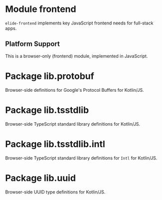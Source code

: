 # Module frontend

`elide-frontend` implements key JavaScript frontend needs for full-stack apps.

## Platform Support

This is a browser-only (frontend) module, implemented in JavaScript.

# Package lib.protobuf

Browser-side definitions for Google's Protocol Buffers for Kotlin/JS.

# Package lib.tsstdlib

Browser-side TypeScript standard library definitions for Kotlin/JS.

# Package lib.tsstdlib.intl

Browser-side TypeScript standard library definitions for `Intl` for Kotlin/JS.

# Package lib.uuid

Browser-side UUID type definitions for Kotlin/JS.
